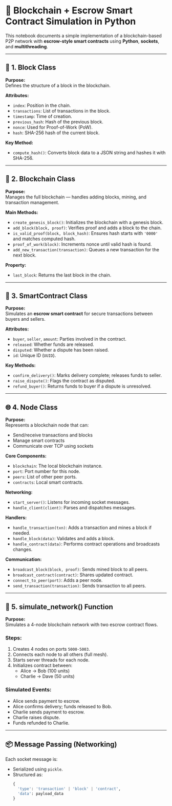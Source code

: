 # 🧠 Blockchain + Escrow Smart Contract Simulation in Python

This notebook documents a simple implementation of a blockchain-based P2P network with **escrow-style smart contracts** using **Python**, **sockets**, and **multithreading**.

---

## 🧱 1. Block Class

**Purpose:**  
Defines the structure of a block in the blockchain.

**Attributes:**
- `index`: Position in the chain.
- `transactions`: List of transactions in the block.
- `timestamp`: Time of creation.
- `previous_hash`: Hash of the previous block.
- `nonce`: Used for Proof-of-Work (PoW).
- `hash`: SHA-256 hash of the current block.

**Key Method:**
- `compute_hash()`: Converts block data to a JSON string and hashes it with SHA-256.

---

## 🔗 2. Blockchain Class

**Purpose:**  
Manages the full blockchain — handles adding blocks, mining, and transaction management.

**Main Methods:**
- `create_genesis_block()`: Initializes the blockchain with a genesis block.
- `add_block(block, proof)`: Verifies proof and adds a block to the chain.
- `is_valid_proof(block, block_hash)`: Ensures hash starts with `'0000'` and matches computed hash.
- `proof_of_work(block)`: Increments nonce until valid hash is found.
- `add_new_transaction(transaction)`: Queues a new transaction for the next block.

**Property:**
- `last_block`: Returns the last block in the chain.

---

## 🤖 3. SmartContract Class

**Purpose:**  
Simulates an **escrow smart contract** for secure transactions between buyers and sellers.

**Attributes:**
- `buyer`, `seller`, `amount`: Parties involved in the contract.
- `released`: Whether funds are released.
- `disputed`: Whether a dispute has been raised.
- `id`: Unique ID (`UUID`).

**Key Methods:**
- `confirm_delivery()`: Marks delivery complete; releases funds to seller.
- `raise_dispute()`: Flags the contract as disputed.
- `refund_buyer()`: Returns funds to buyer if a dispute is unresolved.

---

## 🌐 4. Node Class

**Purpose:**  
Represents a blockchain node that can:
- Send/receive transactions and blocks
- Manage smart contracts
- Communicate over TCP using sockets

**Core Components:**
- `blockchain`: The local blockchain instance.
- `port`: Port number for this node.
- `peers`: List of other peer ports.
- `contracts`: Local smart contracts.

**Networking:**
- `start_server()`: Listens for incoming socket messages.
- `handle_client(client)`: Parses and dispatches messages.

**Handlers:**
- `handle_transaction(txn)`: Adds a transaction and mines a block if needed.
- `handle_block(data)`: Validates and adds a block.
- `handle_contract(data)`: Performs contract operations and broadcasts changes.

**Communication:**
- `broadcast_block(block, proof)`: Sends mined block to all peers.
- `broadcast_contract(contract)`: Shares updated contract.
- `connect_to_peer(port)`: Adds a peer node.
- `send_transaction(transaction)`: Sends transaction to all peers.

---

## 🚦 5. simulate_network() Function

**Purpose:**  
Simulates a 4-node blockchain network with two escrow contract flows.

### Steps:
1. Creates 4 nodes on ports `5000-5003`.
2. Connects each node to all others (full mesh).
3. Starts server threads for each node.
4. Initializes contract between:
   - Alice → Bob (100 units)
   - Charlie → Dave (50 units)

### Simulated Events:
- Alice sends payment to escrow.
- Alice confirms delivery; funds released to Bob.
- Charlie sends payment to escrow.
- Charlie raises dispute.
- Funds refunded to Charlie.

---

## 📦 Message Passing (Networking)

Each socket message is:
- Serialized using `pickle`.
- Structured as:  
  ```python
  {
    'type': 'transaction' | 'block' | 'contract',
    'data': payload_data
  }
